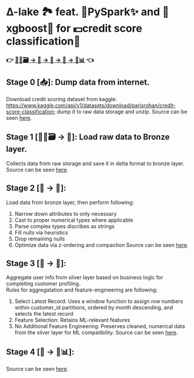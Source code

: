 # ∆-lake 🏞️ feat. 🐍PySpark✨ and 🌴xgboost🌳 for 💵credit score classification🧮<br>
### 👉 [💾🌐🗃️ → 🥉 → 🥈 → 🥇 → 🤖📊](run_pipe.sh) 👈

## Stage 0 [📥]: Dump data from internet. <br>
Download credit scoring dataset from kaggle: https://www.kaggle.com/api/v1/datasets/download/parisrohan/credit-score-classification; dump it to raw data storage and unzip. Source can be seen [here](./src/stage_0.sh).<br>
## Stage 1 [💾🌐🗃️ → 🥉]: Load raw data to Bronze layer. <br>
Collects data from raw storage and save it in delta format to bronze layer. Source can be seen [here](./src/stage_1.py).<br>
## Stage 2 [🥉 → 🥈]: <br>
Load data from bronze layer, then perform following: <br>
1. Narrow down attributes to only necessary
2. Cast to proper numerical types where applicable
3. Parse complex types discribes as strings
4. Fill nulls via heuristics
5. Drop remaining nulls<br>
6. Optimize data via z-ordering and compaction
Source can be seen [here](./src/stage_2.py).<br>
## Stage 3 [🥈 → 🥇]: <br>
Aggregate user info from silver layer based on business logic for completing customer profiling. <br>
Rules for aggregatation and feature-engineering are following: <br>
1. Select Latest Record: Uses a window function to assign row numbers within customer_id partitions, ordered by month descending, and selects the latest record
2. Feature Selection: Retains ML-relevant features
3. No Additional Feature Engineering: Preserves cleaned, numerical data from the silver layer for ML compatibility.
Source can be seen [here](./src/stage_3.py).<br>
## Stage 4 [🥇 → 🤖📊]: <br>
Source can be seen [here](./src/stage_4.py).<br>